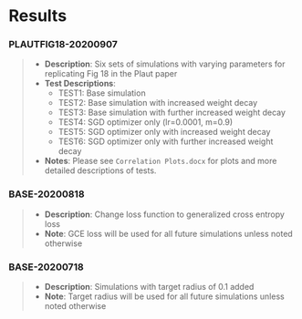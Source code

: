# Results

### PLAUTFIG18-20200907
> * **Description**: Six sets of simulations with varying parameters for replicating Fig 18 in the Plaut paper
> * **Test Descriptions**:
>   * TEST1: Base simulation
>   * TEST2: Base simulation with increased weight decay
>   * TEST3: Base simulation with further increased weight decay
>   * TEST4: SGD optimizer only (lr=0.0001, m=0.9)
>   * TEST5: SGD optimizer only with increased weight decay
>   * TEST6: SGD optimizer only with further increased weight decay
> * **Notes**: Please see `Correlation Plots.docx` for plots and more detailed descriptions of tests.

### BASE-20200818
> * **Description**: Change loss function to generalized cross entropy loss
> * **Note**: GCE loss will be used for all future simulations unless noted otherwise

### BASE-20200718
> * **Description**: Simulations with target radius of 0.1 added
> * **Note**: Target radius will be used for all future simulations unless noted otherwise